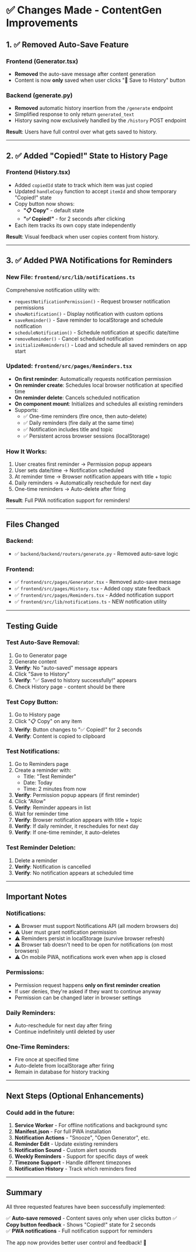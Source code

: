 # ✅ Changes Made - ContentGen Improvements

## 1. ✅ Removed Auto-Save Feature

### Frontend (Generator.tsx)
- **Removed** the auto-save message after content generation
- Content is now **only** saved when user clicks "💾 Save to History" button

### Backend (generate.py)
- **Removed** automatic history insertion from the `/generate` endpoint
- Simplified response to only return `generated_text`
- History saving now exclusively handled by the `/history` POST endpoint

**Result**: Users have full control over what gets saved to history.

---

## 2. ✅ Added "Copied!" State to History Page

### Frontend (History.tsx)
- Added `copiedId` state to track which item was just copied
- Updated `handleCopy` function to accept `itemId` and show temporary "Copied!" state
- Copy button now shows:
  - **"📋 Copy"** - default state
  - **"✅ Copied!"** - for 2 seconds after clicking
- Each item tracks its own copy state independently

**Result**: Visual feedback when user copies content from history.

---

## 3. ✅ Added PWA Notifications for Reminders

### New File: `frontend/src/lib/notifications.ts`
Comprehensive notification utility with:
- `requestNotificationPermission()` - Request browser notification permissions
- `showNotification()` - Display notification with custom options
- `saveReminder()` - Save reminder to localStorage and schedule notification
- `scheduleNotification()` - Schedule notification at specific date/time
- `removeReminder()` - Cancel scheduled notification
- `initializeReminders()` - Load and schedule all saved reminders on app start

### Updated: `frontend/src/pages/Reminders.tsx`
- **On first reminder**: Automatically requests notification permission
- **On reminder create**: Schedules local browser notification at specified time
- **On reminder delete**: Cancels scheduled notification
- **On component mount**: Initializes and schedules all existing reminders
- Supports:
  - ✅ One-time reminders (fire once, then auto-delete)
  - ✅ Daily reminders (fire daily at the same time)
  - ✅ Notification includes title and topic
  - ✅ Persistent across browser sessions (localStorage)

### How It Works:
1. User creates first reminder → Permission popup appears
2. User sets date/time → Notification scheduled
3. At reminder time → Browser notification appears with title + topic
4. Daily reminders → Automatically reschedule for next day
5. One-time reminders → Auto-delete after firing

**Result**: Full PWA notification support for reminders!

---

## Files Changed

### Backend:
- ✅ `backend/backend/routers/generate.py` - Removed auto-save logic

### Frontend:
- ✅ `frontend/src/pages/Generator.tsx` - Removed auto-save message
- ✅ `frontend/src/pages/History.tsx` - Added copy state feedback
- ✅ `frontend/src/pages/Reminders.tsx` - Added notification support
- ✅ `frontend/src/lib/notifications.ts` - NEW notification utility

---

## Testing Guide

### Test Auto-Save Removal:
1. Go to Generator page
2. Generate content
3. **Verify**: No "auto-saved" message appears
4. Click "Save to History"
5. **Verify**: "✅ Saved to history successfully!" appears
6. Check History page - content should be there

### Test Copy Button:
1. Go to History page
2. Click "📋 Copy" on any item
3. **Verify**: Button changes to "✅ Copied!" for 2 seconds
4. **Verify**: Content is copied to clipboard

### Test Notifications:
1. Go to Reminders page
2. Create a reminder with:
   - Title: "Test Reminder"
   - Date: Today
   - Time: 2 minutes from now
3. **Verify**: Permission popup appears (if first reminder)
4. Click "Allow"
5. **Verify**: Reminder appears in list
6. Wait for reminder time
7. **Verify**: Browser notification appears with title + topic
8. **Verify**: If daily reminder, it reschedules for next day
9. **Verify**: If one-time reminder, it auto-deletes

### Test Reminder Deletion:
1. Delete a reminder
2. **Verify**: Notification is cancelled
3. **Verify**: No notification appears at scheduled time

---

## Important Notes

### Notifications:
- ⚠️ Browser must support Notifications API (all modern browsers do)
- ⚠️ User must grant notification permission
- ⚠️ Reminders persist in localStorage (survive browser refresh)
- ⚠️ Browser tab doesn't need to be open for notifications (on most browsers)
- ⚠️ On mobile PWA, notifications work even when app is closed

### Permissions:
- Permission request happens **only on first reminder creation**
- If user denies, they're asked if they want to continue anyway
- Permission can be changed later in browser settings

### Daily Reminders:
- Auto-reschedule for next day after firing
- Continue indefinitely until deleted by user

### One-Time Reminders:
- Fire once at specified time
- Auto-delete from localStorage after firing
- Remain in database for history tracking

---

## Next Steps (Optional Enhancements)

### Could add in the future:
1. **Service Worker** - For offline notifications and background sync
2. **Manifest.json** - For full PWA installation
3. **Notification Actions** - "Snooze", "Open Generator", etc.
4. **Reminder Edit** - Update existing reminders
5. **Notification Sound** - Custom alert sounds
6. **Weekly Reminders** - Support for specific days of week
7. **Timezone Support** - Handle different timezones
8. **Notification History** - Track which reminders fired

---

## Summary

All three requested features have been successfully implemented:

✅ **Auto-save removed** - Content saves only when user clicks button
✅ **Copy button feedback** - Shows "Copied!" state for 2 seconds  
✅ **PWA notifications** - Full notification support for reminders

The app now provides better user control and feedback! 🎉
